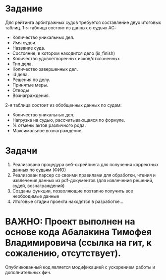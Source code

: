 # Задание 
Для рейтинга арбитражных судов требуется составление двух итоговых таблиц.
1-я таблица состоит из данных о судьях АС:

- Количество уникальных дел.
- Имя судьи.
- Название суда.
- Состояние, в котором находится дело (is_finish)
- Количество удовлетворенных исков/отклоненных
- Тип дела.
- Количество завершенных дел.
- id дела.
- Решения по делу.
- Принятые меры.
- Отводы
- Вознаграждения.

2-я таблица состоит из обобщенных данных по судам:
- Количество уникальных дел.
- Нагрузка на судью, рассчитывающаяся по формуле.
- % отмены актов различного рода.
- Максимальное вознаграждение.

# Задачи
1) Реализована процедура веб-скрейпинга для получения корректных данных по судьям (ФИО)
2) Реализован парсер со своими правилами для обработки, чтения и извлечения данных из pdf-документов (для извлечения решений, судей, вознаграждений)
3) Созданы функции, позволяющие поэтапно получить все необходимые данные
4) Итоговые стадии проекта находятся в разработке...

# ВАЖНО: Проект выполнен на основе кода Абалакина Тимофея Владимировича (ссылка на гит, к сожалению, отсутствует).
Опубликованный код является модификацией с ускорением работы и дополнительных фич.

